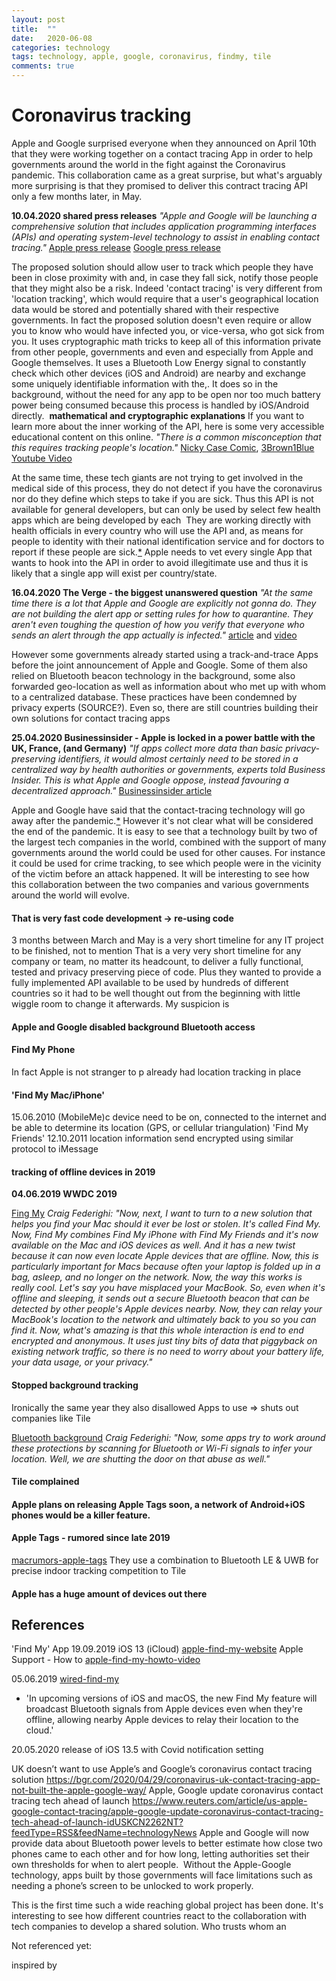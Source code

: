 ```yaml
---
layout: post
title:  ""
date:   2020-06-08
categories: technology
tags: technology, apple, google, coronavirus, findmy, tile
comments: true
---
```


# Coronavirus tracking

<!--
- Story 1: Apple re-using code
- Story 2: Apple Creating a larger network for Apple Tags
- Story 3: companies protecting privacy better than governments
-->

<!-- Google and Apple announce shared effort for contact tracing -->

Apple and Google surprised everyone when they announced on April 10th that they were working together on a contact tracing App in order to help governments around the world in the fight against the Coronavirus pandemic. This collaboration came as a great surprise, but what's arguably more surprising is that they promised to deliver this contract tracing API only a few months later, in May.

**10.04.2020 shared press releases**
*"Apple and Google will be launching a comprehensive solution that includes application programming interfaces (APIs) and operating system-level technology to assist in enabling contact tracing."*
[Apple press release][apple-coronavirus-newsroom] [Google press release][google-coronavirus-newsroom]

[apple-coronavirus-newsroom]: https://www.apple.com/newsroom/2020/04/apple-and-google-partner-on-covid-19-contact-tracing-technology/
[google-coronavirus-newsroom]: https://www.blog.google/inside-google/company-announcements/apple-and-google-partner-covid-19-contact-tracing-technology/

<!-- It won't track location data, only 'contacts' -->

The proposed solution should allow user to track which people they have been in close proximity with and, in case they fall sick, notify those people that they might also be a risk.
Indeed 'contact tracing' is very different from 'location tracking', which would require that a user's geographical location data would be stored and potentially shared with their respective governments. In fact the proposed solution doesn't even require or allow you to know who would have infected you, or vice-versa, who got sick from you. It uses cryptographic math tricks to keep all of this information private from other people, governments and even and especially from Apple and Google themselves. It uses a Bluetooth Low Energy signal to constantly check which other devices (iOS and Android) are nearby and exchange some uniquely identifiable information with the,.
It does so in the background, without the need for any app to be open nor too much battery power being consumed because this process is handled by iOS/Android directly. 
**mathematical and cryptographic explanations**
If you want to learn more about the inner working of the API, here is some very accessible educational content on this online.
*"There is a common misconception that this requires tracking people's location."*
[Nicky Case Comic][nicky-case-blog], [3Brown1Blue Youtube Video][3brown1blue-video]

[nicky-case-blog]: https://ncase.me/contact-tracing/
[3brown1blue-video]: https://www.youtube.com/watch?v=D__UaR5MQao 

<!-- They also don't define when you are sick, but they are collaborating with different country's health ministries -->

At the same time, these tech giants are not trying to get involved in the medical side of this process, they do not detect if you have the coronavirus nor do they define which steps to take if you are sick.
Thus this API is not available for general developers, but can only be used by select few health apps which are being developed by each  They are working directly with health officials in every country who will use the API and, as means for people to identity with their national identification service and for doctors to report if these people are sick.[*][techcrunch] Apple needs to vet every single App that wants to hook into the API in order to avoid illegitimate use and thus it is likely that a single app will exist per country/state.

[techcrunch]: [https://techcrunch.com/2020/04/13/apple-google-coronavirus-tracing/]

**16.04.2020 The Verge - the biggest unanswered question**
*"At the same time there is a lot that Apple and Google are explicitly not gonna do. They are not building the alert app or setting rules for how to quarantine. They aren't even toughing the question of how you verify that everyone who sends an alert through the app actually is infected."*
[article][the-verge-post] and [video][the-verge-video]

[the-verge-post]: https://www.theverge.com/2020/4/16/21222149/apple-google-coronavirus-tracking-questions-data-public-health
[the-verge-video]: https://www.youtube.com/watch?v=b7dxCRm5t5g&t=4s

<!-- Some governments don't want to use the tracing solution -->

However some governments already started using a track-and-trace Apps before the joint announcement of Apple and Google. Some of them also relied on Bluetooth beacon technology in the background, some also forwarded geo-location as well as information about who met up with whom to a centralized database.
These practices have been condemned by privacy experts (SOURCE?).
Even so, there are still countries building their own solutions for contact tracing apps 

**25.04.2020 Businessinsider - Apple is locked in a power battle with the UK, France, (and Germany)**
*"If apps collect more data than basic privacy-preserving identifiers, it would almost certainly need to be stored in a centralized way by health authorities or governments, experts told Business Insider. This is what Apple and Google oppose, instead favouring a decentralized approach."*
[Businessinsider article][businessinsider]

[businessinsider]: https://www.businessinsider.com/france-uk-apple-contact-tracing-apps-2020-4

<!-- When will the tracking solution go away? -->

Apple and Google have said that the contact-tracing technology will go away after the pandemic.[*][recode]
However it's not clear what will be considered the end of the pandemic.
It is easy to see that a technology built by two of the largest tech companies in the world, combined with the support of many governments around the world could be used for other causes.
For instance it could be used for crime tracking, to see which people were in the vicinity of the victim before an attack happened.
It will be interesting to see how this collaboration between the two companies and various governments around the world will evolve.

[recode]: https://www.vox.com/recode/2020/4/16/21221458/apple-google-contact-tracing-app-coronavirus-covid-privacy

#### That is very fast code development -> re-using code

3 months between March and May is a very short timeline for any IT project to be finished, not to mention That is a very very short timeline for any company or team, no matter its headcount, to deliver a fully functional, tested and privacy preserving piece of code. Plus they wanted to provide a fully implemented API available to be used by hundreds of different countries so it had to be well thought out from the beginning with little wiggle room to change it afterwards. My suspicion is 

#### Apple and Google disabled background Bluetooth access

#### Find My Phone

In fact Apple is not stranger to p already had location tracking in place

#### 'Find My Mac/iPhone'

15.06.2010 (MobileMe)c
device need to be on, connected to the internet and be able to determine its location (GPS, or cellular triangulation)
'Find My Friends'
12.10.2011
location information send encrypted using similar protocol to iMessage

#### tracking of offline devices in 2019

**04.06.2019 WWDC 2019**

[Fing My][wwdc-find-my-video]
*Craig Federighi: "Now, next, I want to turn to a new solution that helps you find your Mac should it ever be lost or stolen.
It's called Find My. Now, Find My combines Find My iPhone with Find My Friends and it's now available on the Mac and iOS devices as well. And it has a new twist because it can now even locate Apple devices that are offline. Now, this is particularly important for Macs because often your laptop is folded up in a bag, asleep, and no longer on the network.
Now, the way this works is really cool. Let's say you have misplaced your MacBook. So, even when it's offline and sleeping, it sends out a secure Bluetooth beacon that can be detected by other people's Apple devices nearby. Now, they can relay your MacBook's location to the network and ultimately back to you so you can find it. Now, what's amazing is that this whole interaction is end to end encrypted and anonymous. It uses just tiny bits of data that piggyback on existing network traffic, so there is no need to worry about your battery life, your data usage, or your privacy."*

#### Stopped background tracking

Ironically the same year they also disallowed Apps to use 
=> shuts out companies like Tile

[Bluetooth background][wwdc-bluetooth-ackground-tracking-video]
*Craig Federighi: "Now, some apps try to work around these protections by scanning for Bluetooth or Wi-Fi signals to infer your location. Well, we are shutting the door on that abuse as well."*

#### Tile complained

#### Apple plans on releasing Apple Tags soon, a network of Android+iOS phones would be a killer feature.

#### Apple Tags - rumored since late 2019
[macrumors-apple-tags]
They use a combination to Bluetooth LE & UWB for precise indoor tracking
competition to Tile

#### Apple has a huge amount of devices out there

## References

'Find My' App
19.09.2019 iOS 13 (iCloud) [apple-find-my-website]
Apple Support - How to [apple-find-my-howto-video]

05.06.2019 [wired-find-my]
- 'In upcoming versions of iOS and macOS, the new Find My feature will broadcast Bluetooth signals from Apple devices even when they're offline, allowing nearby Apple devices to relay their location to the cloud.'


20.05.2020 release of iOS 13.5 with Covid notification setting

UK doesn’t want to use Apple’s and Google’s coronavirus contact tracing solution https://bgr.com/2020/04/29/coronavirus-uk-contact-tracing-app-not-built-the-apple-google-way/
Apple, Google update coronavirus contact tracing tech ahead of launch https://www.reuters.com/article/us-apple-google-contact-tracing/apple-google-update-coronavirus-contact-tracing-tech-ahead-of-launch-idUSKCN2262NT?feedType=RSS&feedName=technologyNews Apple and Google will now provide data about Bluetooth power levels to better estimate how close two phones came to each other and for how long, letting authorities set their own thresholds for when to alert people. 
Without the Apple-Google technology, apps built by those governments will face limitations such as needing a phone’s screen to be unlocked to work properly.

This is the first time such a wide reaching global project has been done. It's interesting to see how different countries react to the collaboration with tech companies to develop a shared solution. Who trusts whom an 


[wwdc-find-my-video]: https://youtu.be/psL_5RIBqnY?t=6686
[wwdc-bluetooth-ackground-tracking-video]: https://youtu.be/psL_5RIBqnY?t=2400
[macrumors-apple-tags]: https://www.macrumors.com/2019/09/20/find-my-items-tab-apple-tag-screenshots/
[apple-find-my-website]: https://www.apple.com/icloud/find-my/
[apple-find-my-howto-video]: https://www.youtube.com/watch?v=dGvaaMAwzB8

Not referenced yet:

[wired-find-my]: https://www.wired.com/story/apple-find-my-cryptography-bluetooth/
[apple-tracking-spec]: https://www.apple.com/covid19/contacttracing/
[google-tracking-spec]: https://www.google.com/covid19/exposurenotifications/
inspired by

[DP3T-algorithm]: https://github.com/DP-3T/dp3t-sdk-backend

